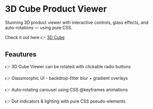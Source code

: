 # 3D Cube Product Viewer

Stunning 3D product viewer with interactive controls, glass effects, and auto-rotations — using pure CSS.

Check it out here 👉 [3D Cube](https://mashakrot.github.io/3d_cube/)

## Feautures 
👉 3D Cube Viewer can be rotated with clickable radio buttons

👉 Glassmorphic UI - backdrop-filter blur + gradient overlays

👉 Auto-rotating carousel using CSS @keyframes animations

👉 Dot indicators & lighting with pure CSS pseudo-elements
